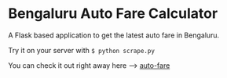 # Bengaluru Auto Fare Calculator


A Flask based application to get the latest auto fare in Bengaluru. 

Try it on your server with 
`$ python scrape.py`<br>

You can check it out right away here --> <a href="http://geetanjaligg.ngrok.com/autofare/" target="_blank">auto-fare</a>


